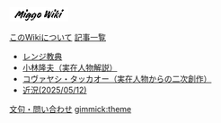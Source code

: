 [![logo](mini_logo.png)](index.md)

[このWikiについて](about.md)
[記事一覧]()

* [レンジ教典](range.md)
* [小林隆夫（実在人物解説）](kobayashi.md)
* [コヴァヤシ・タッカオー（実在人物からの二次創作）](kovag.md)
* [近況(2025/05/12)](notice.md)

[文句・問い合わせ](contact.md)
[gimmick:theme](spacelab)
